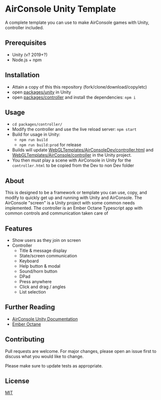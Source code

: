 # AirConsole Unity Template

A complete template you can use to make AirConsole games with Unity, controller included.

## Prerequisites

- Unity (v? 2019+?)
- Node.js + npm

## Installation

- Attain a copy of this this repository (fork/clone/download/copy/etc)
- open [packages/unity](packages/unity) in Unity
- open [packages/controller](packages/controller) and install the dependencies: `npm i`

## Usage

- `cd packages/controller/`
- Modify the controller and use the live reload server: `npm start`
- Build for usage in Unity:
  - `npm run build`
  - `npm run build:prod` for release
- Builds will update [WebGLTemplates/AirConsoleDev/controller.html](packages/unity/Assets/WebGLTemplates/AirConsoleDev/controller.html) and [WebGLTemplates/AirConsole/controller](packages/unity/Assets/WebGLTemplates/AirConsole/controller) in the Unity project.
- You then must play a scene with AirConsole in Unity for the `controller.html` to be copied from the Dev to non Dev folder

## About

This is designed to be a framework or template you can use, copy, and modify to quickly get up and running with Unity and AirConsole. The AirConsole "screen" is a Unity project with some common needs implemented. The controller is an Ember Octane Typescript app with common controls and communication taken care of

## Features

- Show users as they join on screen
- Controller
  - Title & message display
  - State/screen communication
  - Keyboard
  - Help button & modal
  - Sound/horn button
  - DPad
  - Press anywhere
  - Click and drag / angles
  - List selection

## Further Reading
- [AirConsole Unity Documentation](packages/unity/Assets/AirConsole/Documentation_1.7.pdf)
- [Ember Octane](https://emberjs.com/editions/octane/)

## Contributing
Pull requests are welcome. For major changes, please open an issue first to discuss what you would like to change.

Please make sure to update tests as appropriate.

## License
[MIT](LICENSE)